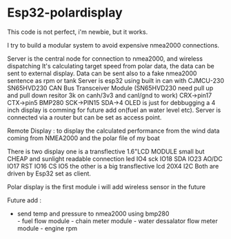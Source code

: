 # Esp32-polardisplay
This code is not perfect, i'm newbie, but it works.

I try to build a modular system to avoid expensive nmea2000 connections.

Server is the central node for connection to nmea2000, and wireless dispatching
It's calculating target speed from polar data, the data can be sent to external display. 
Data can be sent also to a fake nmea2000 sentence as rpm or tank
Server is esp32 using built in can with CJMCU-230 SN65HVD230 CAN Bus Transceiver Module
(SN65HVD230 need pull up and pull down resitor 3k on canh/3v3 and canl/gnd to work)
CRX->pin17 CTX->pin5
BMP280   SCK->PIN15 SDA->4
OLED is just for debbugging a 4 inch display is comming for future add on(fuel an water level etc). 
Server is connected via a router but can be set as access point.

Remote Display : to display the calculated performance from the wind data coming from NMEA2000 and the polar file of my boat

There is two display one is a transflective 1.6"LCD MODULE small but CHEAP and sunlight readable
connection  led IO4
            sck IO18
            SDA IO23
            AO/DC IO17
            RST IO16
            CS IO5 
the other is a big transflective lcd 20X4 I2C 
Both are driven by Esp32 set as client. 

Polar display is the first module
i will add wireless sensor in the future



Future add : 
- send temp and pressure to nmea2000  using bmp280         
       - fuel flow module
              - chain meter module
              - water dessalator flow meter module
              - engine rpm
              
              
 
